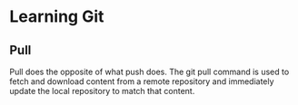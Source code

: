 # Learning Git
## Pull

Pull does the opposite of what push does. The git pull command is used to fetch and download content from a remote repository and immediately update the local repository to match that content.